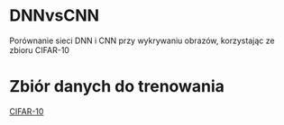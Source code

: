 # DNNvsCNN
Porównanie sieci DNN i CNN przy wykrywaniu obrazów, korzystając ze zbioru CIFAR-10

# Zbiór danych do trenowania
[CIFAR-10](https://www.cs.toronto.edu/~kriz/cifar.html)
